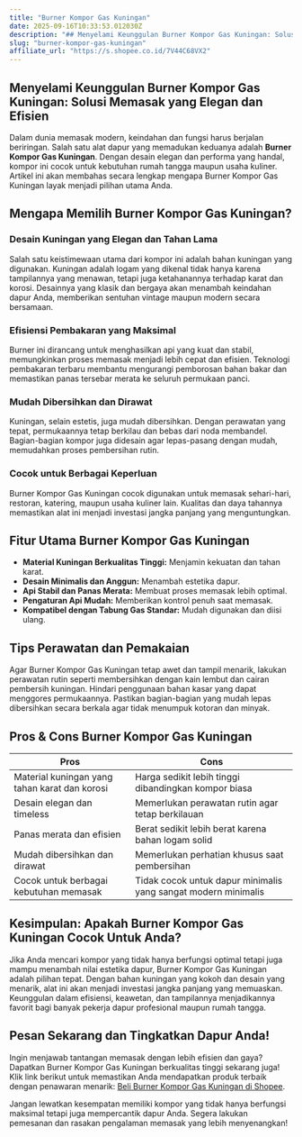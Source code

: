 ```yaml
---
title: "Burner Kompor Gas Kuningan"
date: 2025-09-16T10:33:53.012030Z
description: "## Menyelami Keunggulan Burner Kompor Gas Kuningan: Solusi Memasak yang Elegan dan Efisien..."
slug: "burner-kompor-gas-kuningan"
affiliate_url: "https://s.shopee.co.id/7V44C68VX2"
---
```

## Menyelami Keunggulan Burner Kompor Gas Kuningan: Solusi Memasak yang Elegan dan Efisien

Dalam dunia memasak modern, keindahan dan fungsi harus berjalan beriringan. Salah satu alat dapur yang memadukan keduanya adalah **Burner Kompor Gas Kuningan**. Dengan desain elegan dan performa yang handal, kompor ini cocok untuk kebutuhan rumah tangga maupun usaha kuliner. Artikel ini akan membahas secara lengkap mengapa Burner Kompor Gas Kuningan layak menjadi pilihan utama Anda.

## Mengapa Memilih Burner Kompor Gas Kuningan?

### Desain Kuningan yang Elegan dan Tahan Lama

Salah satu keistimewaan utama dari kompor ini adalah bahan kuningan yang digunakan. Kuningan adalah logam yang dikenal tidak hanya karena tampilannya yang menawan, tetapi juga ketahanannya terhadap karat dan korosi. Desainnya yang klasik dan bergaya akan menambah keindahan dapur Anda, memberikan sentuhan vintage maupun modern secara bersamaan.

### Efisiensi Pembakaran yang Maksimal

Burner ini dirancang untuk menghasilkan api yang kuat dan stabil, memungkinkan proses memasak menjadi lebih cepat dan efisien. Teknologi pembakaran terbaru membantu mengurangi pemborosan bahan bakar dan memastikan panas tersebar merata ke seluruh permukaan panci.

### Mudah Dibersihkan dan Dirawat

Kuningan, selain estetis, juga mudah dibersihkan. Dengan perawatan yang tepat, permukaannya tetap berkilau dan bebas dari noda membandel. Bagian-bagian kompor juga didesain agar lepas-pasang dengan mudah, memudahkan proses pembersihan rutin.

### Cocok untuk Berbagai Keperluan

Burner Kompor Gas Kuningan cocok digunakan untuk memasak sehari-hari, restoran, katering, maupun usaha kuliner lain. Kualitas dan daya tahannya memastikan alat ini menjadi investasi jangka panjang yang menguntungkan.

## Fitur Utama Burner Kompor Gas Kuningan

- **Material Kuningan Berkualitas Tinggi:** Menjamin kekuatan dan tahan karat.
- **Desain Minimalis dan Anggun:** Menambah estetika dapur.
- **Api Stabil dan Panas Merata:** Membuat proses memasak lebih optimal.
- **Pengaturan Api Mudah:** Memberikan kontrol penuh saat memasak.
- **Kompatibel dengan Tabung Gas Standar:** Mudah digunakan dan diisi ulang.

## Tips Perawatan dan Pemakaian

Agar Burner Kompor Gas Kuningan tetap awet dan tampil menarik, lakukan perawatan rutin seperti membersihkan dengan kain lembut dan cairan pembersih kuningan. Hindari penggunaan bahan kasar yang dapat menggores permukaannya. Pastikan bagian-bagian yang mudah lepas dibersihkan secara berkala agar tidak menumpuk kotoran dan minyak.

## Pros & Cons Burner Kompor Gas Kuningan

| **Pros** | **Cons** |
|--------------|--------------|
| Material kuningan yang tahan karat dan korosi | Harga sedikit lebih tinggi dibandingkan kompor biasa |
| Desain elegan dan timeless | Memerlukan perawatan rutin agar tetap berkilauan |
| Panas merata dan efisien | Berat sedikit lebih berat karena bahan logam solid |
| Mudah dibersihkan dan dirawat | Memerlukan perhatian khusus saat pembersihan |
| Cocok untuk berbagai kebutuhan memasak | Tidak cocok untuk dapur minimalis yang sangat modern minimalis |

## Kesimpulan: Apakah Burner Kompor Gas Kuningan Cocok Untuk Anda?

Jika Anda mencari kompor yang tidak hanya berfungsi optimal tetapi juga mampu menambah nilai estetika dapur, Burner Kompor Gas Kuningan adalah pilihan tepat. Dengan bahan kuningan yang kokoh dan desain yang menarik, alat ini akan menjadi investasi jangka panjang yang memuaskan. Keunggulan dalam efisiensi, keawetan, dan tampilannya menjadikannya favorit bagi banyak pekerja dapur profesional maupun rumah tangga.

## Pesan Sekarang dan Tingkatkan Dapur Anda!

Ingin menjawab tantangan memasak dengan lebih efisien dan gaya? Dapatkan Burner Kompor Gas Kuningan berkualitas tinggi sekarang juga! Klik link berikut untuk memastikan Anda mendapatkan produk terbaik dengan penawaran menarik: [Beli Burner Kompor Gas Kuningan di Shopee](https://s.shopee.co.id/7V44C68VX2).

Jangan lewatkan kesempatan memiliki kompor yang tidak hanya berfungsi maksimal tetapi juga mempercantik dapur Anda. Segera lakukan pemesanan dan rasakan pengalaman memasak yang lebih menyenangkan!